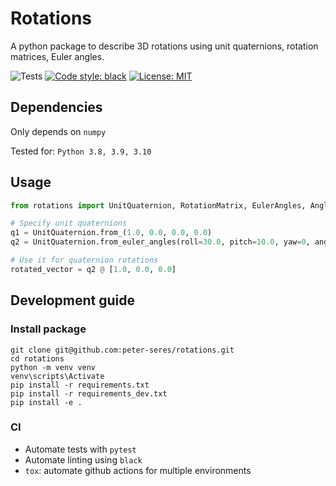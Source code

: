 # Rotations

A python package to describe 3D rotations using unit quaternions, rotation matrices, Euler angles. 

![Tests](https://github.com/Speterius/python-template/actions/workflows/test.yml/badge.svg)
[![Code style: black](https://img.shields.io/badge/code%20style-black-000000.svg)](https://github.com/psf/black)
 [![License: MIT](https://img.shields.io/badge/License-MIT-purple.svg)](https://opensource.org/licenses/MIT)

## Dependencies

Only depends on `numpy`

Tested for: `Python 3.8, 3.9, 3.10`

## Usage

```python
from rotations import UnitQuaternion, RotationMatrix, EulerAngles, AngleType

# Specify unit quaternions
q1 = UnitQuaternion.from_(1.0, 0.0, 0.0, 0.0)
q2 = UnitQuaternion.from_euler_angles(roll=30.0, pitch=10.0, yaw=0, angletype=AngleType.DEGREES)

# Use it for quaternion rotations
rotated_vector = q2 @ [1.0, 0.0, 0.0]
```

## Development guide

### Install package 

```
git clone git@github.com:peter-seres/rotations.git
cd rotations
python -m venv venv
venv\scripts\Activate
pip install -r requirements.txt
pip install -r requirements_dev.txt
pip install -e .
```

### CI
- Automate tests with `pytest`
- Automate linting using `black`
- `tox`: automate github actions for multiple environments
